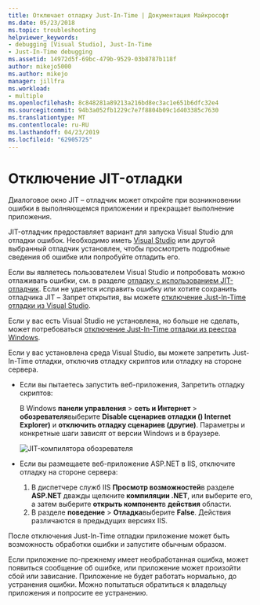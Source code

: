 ```yaml
---
title: Отключает отладку Just-In-Time | Документация Майкрософт
ms.date: 05/23/2018
ms.topic: troubleshooting
helpviewer_keywords:
- debugging [Visual Studio], Just-In-Time
- Just-In-Time debugging
ms.assetid: 14972d5f-69bc-479b-9529-03b8787b118f
author: mikejo5000
ms.author: mikejo
manager: jillfra
ms.workload:
- multiple
ms.openlocfilehash: 8c848281a89213a216bd8ec3ac1e651b6dfc32e4
ms.sourcegitcommit: 94b3a052fb1229c7e7f8804b09c1d403385c7630
ms.translationtype: MT
ms.contentlocale: ru-RU
ms.lasthandoff: 04/23/2019
ms.locfileid: "62905725"
---
```

# <a name="disable-the-just-in-time-debugger"></a>Отключение JIT-отладки

Диалоговое окно JIT – отладчик может откройте при возникновении ошибки в выполняющемся приложении и прекращает выполнение приложения.

JIT-отладчик предоставляет вариант для запуска Visual Studio для отладки ошибок. Необходимо иметь [Visual Studio](http://visualstudio.microsoft.com) или другой выбранный отладчик установлен, чтобы просмотреть подробные сведения об ошибке или попробуйте отладить его.

Если вы являетесь пользователем Visual Studio и попробовать можно отлаживать ошибки, см. в разделе [отладку с использованием JIT-отладчик](../debugger/debug-using-the-just-in-time-debugger.md). Если не удается исправить ошибку или хотите сохранить отладчика JIT – Запрет открытия, вы можете [отключение Just-In-Time отладки из Visual Studio](debug-using-the-just-in-time-debugger.md#BKMK_Enabling).

Если у вас есть Visual Studio не установлена, но больше не сделать, может потребоваться [отключение Just-In-Time отладки из реестра Windows](debug-using-the-just-in-time-debugger.md#disable-just-in-time-debugging-from-the-windows-registry).

Если у вас установлена среда Visual Studio, вы можете запретить Just-In-Time отладки, отключив отладку скриптов или отладку на стороне сервера.

- Если вы пытаетесь запустить веб-приложения, Запретить отладку скриптов:

  В Windows **панели управления** > **сеть и Интернет** > **обозревателя**выберите **Disable сценариев отладки () Internet Explorer)** и **отключить отладку сценариев (другие)**. Параметры и конкретные шаги зависят от версии Windows и в браузере.

  ![JIT-компилятора обозревателя](../debugger/media/jitinternetoptions.png "JIT браузера")

- Если вы размещаете веб-приложение ASP.NET в IIS, отключите отладку на стороне сервера:

  1. В диспетчере служб IIS **Просмотр возможностей**в разделе **ASP.NET** дважды щелкните **компиляции .NET**, или выберите его, а затем выберите **открыть компонент**в **действия** области.
  1. В разделе **поведение** > **Отладка**выберите **False**. Действия различаются в предыдущих версиях IIS.

После отключения Just-In-Time отладки приложение может быть возможность обработки ошибки и запустите обычным образом.

Если приложение по-прежнему имеет необработанная ошибка, может появиться сообщение об ошибке, или приложение может произойти сбой или зависание. Приложение не будет работать нормально, до устранения ошибки. Можно попытаться обратиться к владельцу приложения и попросите ее устранению.
